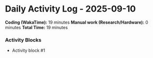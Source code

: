 # Daily Activity Log - 2025-09-10

**Coding (WakaTime):** 19 minutes
**Manual work (Research/Hardware):** 0 minutes
**Total Time:** 19 minutes

### Activity Blocks
- Activity block #1
